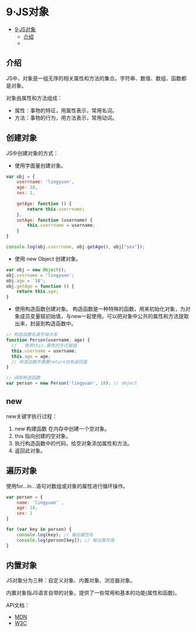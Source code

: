 # 9·JS对象

<!-- TOC -->
* [9·JS对象](#9js对象)
  * [介绍](#介绍)
  * [](#)
<!-- TOC -->

## 介绍
JS中，对象是一组无序的相关属性和方法的集合。字符串、数值、数组、函数都是对象。

对象由属性和方法组成：
- 属性：事物的特征，用属性表示，常用名词。
- 方法：事物的行为，用方法表示，常用动词。

## 创建对象
JS中创建对象的方式：

- 使用字面量创建对象。
```js
var obj = {
    userrname: 'lingyuan',
    age: 18,
    sex: 1,
    
    getAge: function () {
        return this.userrname;
    },
    setAge: function (username) {
        this.userrname = username;
    }
}

console.log(obj.userrname, obj.getAge(), obj["sex"]);
```

- 使用 new Object 创建对象。
```js
var obj = new Object();
obj.username = 'lingyuan';
obj.age = '18';
obj.getAge = function () {
    return this.age;
}
```

- 使用构造函数创建对象。
构造函数是一种特殊的函数，用来初始化对象，为对象成员变量赋初始值，与new一起使用。可以把对象中公共的属性和方法提取出来，封装到构造函数中。
```js
// 构造函数名首字母大写
function Person(username, age) {
  //   使用this.属性的方式赋值
  this.username = username;
  this.age = age;
  // 构造函数不需要return也有返回值
}

// 调用构造函数
var person = new Person('lingyuan', 18); // object
```

## new
new关键字执行过程：
1. new 构建函数 在内存中创建一个空对象。
2. this 指向创建的空对象。
3. 执行构造函数中的代码，给空对象添加属性和方法。
4. 返回此对象。

## 遍历对象
使用for...in...语句对数组或对象的属性进行循环操作。

```js
var person = {
    name: 'lingyuan' , 
    age: 18,
    sex: 1
}

for (var key in person) {
    console.log(key); // 输出属性名
    console.log(person[key]); // 输出属性值
}


```

## 内置对象
JS对象分为三种：自定义对象、内置对象、浏览器对象。

内置对象指JS语言自带的对象，提供了一些常用和基本的功能(属性和函数)。

API文档：
- [MDN](https://developer.mozilla.org/zh-CN/)
- [W3C](https://www.w3school.com.cn/)

